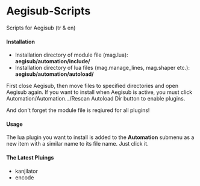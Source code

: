 # Aegisub-Scripts
Scripts for Aegisub (tr & en)

#### Installation
* Installation directory of module file (mag.lua): **aegisub/automation/include/**
* Installation directory of lua files (mag.manage_lines, mag.shaper etc.): **aegisub/automation/autoload/**

First close Aegisub, then move files to specified directories and open Aegisub again. If you want to install when Aegisub is active, you must click Automation/Automation.../Rescan Autoload Dir button to enable plugins.

And don't forget the module file is reqiured for all plugins!

#### Usage
The lua plugin you want to install is added to the **Automation** submenu as a new item with a similar name to its file name. Just click it.

#### The Latest Pluings
* kanjilator
* encode
